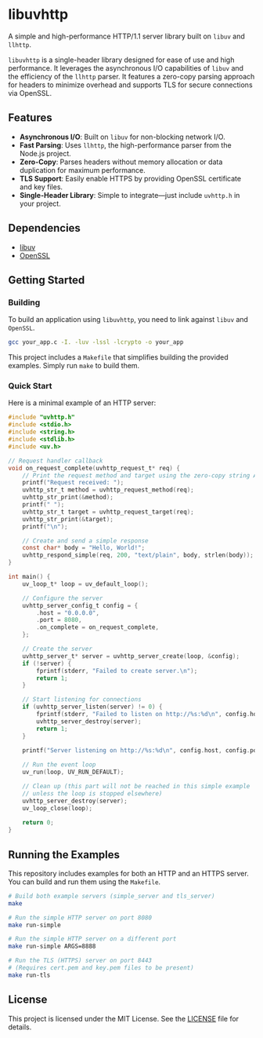 # libuvhttp

A simple and high-performance HTTP/1.1 server library built on `libuv` and `llhttp`.

`libuvhttp` is a single-header library designed for ease of use and high performance. It leverages the asynchronous I/O capabilities of `libuv` and the efficiency of the `llhttp` parser. It features a zero-copy parsing approach for headers to minimize overhead and supports TLS for secure connections via OpenSSL.

## Features

-   **Asynchronous I/O**: Built on `libuv` for non-blocking network I/O.
-   **Fast Parsing**: Uses `llhttp`, the high-performance parser from the Node.js project.
-   **Zero-Copy**: Parses headers without memory allocation or data duplication for maximum performance.
-   **TLS Support**: Easily enable HTTPS by providing OpenSSL certificate and key files.
-   **Single-Header Library**: Simple to integrate—just include `uvhttp.h` in your project.

## Dependencies

-   [libuv](https://github.com/libuv/libuv)
-   [OpenSSL](https://www.openssl.org/)

## Getting Started

### Building

To build an application using `libuvhttp`, you need to link against `libuv` and `OpenSSL`.

```bash
gcc your_app.c -I. -luv -lssl -lcrypto -o your_app
```

This project includes a `Makefile` that simplifies building the provided examples. Simply run `make` to build them.

### Quick Start

Here is a minimal example of an HTTP server:

```c
#include "uvhttp.h"
#include <stdio.h>
#include <string.h>
#include <stdlib.h>
#include <uv.h>

// Request handler callback
void on_request_complete(uvhttp_request_t* req) {
    // Print the request method and target using the zero-copy string API
    printf("Request received: ");
    uvhttp_str_t method = uvhttp_request_method(req);
    uvhttp_str_print(&method);
    printf(" ");
    uvhttp_str_t target = uvhttp_request_target(req);
    uvhttp_str_print(&target);
    printf("\n");

    // Create and send a simple response
    const char* body = "Hello, World!";
    uvhttp_respond_simple(req, 200, "text/plain", body, strlen(body));
}

int main() {
    uv_loop_t* loop = uv_default_loop();

    // Configure the server
    uvhttp_server_config_t config = {
        .host = "0.0.0.0",
        .port = 8080,
        .on_complete = on_request_complete,
    };

    // Create the server
    uvhttp_server_t* server = uvhttp_server_create(loop, &config);
    if (!server) {
        fprintf(stderr, "Failed to create server.\n");
        return 1;
    }

    // Start listening for connections
    if (uvhttp_server_listen(server) != 0) {
        fprintf(stderr, "Failed to listen on http://%s:%d\n", config.host, config.port);
        uvhttp_server_destroy(server);
        return 1;
    }
    
    printf("Server listening on http://%s:%d\n", config.host, config.port);

    // Run the event loop
    uv_run(loop, UV_RUN_DEFAULT);

    // Clean up (this part will not be reached in this simple example
    // unless the loop is stopped elsewhere)
    uvhttp_server_destroy(server);
    uv_loop_close(loop);
    
    return 0;
}
```

## Running the Examples

This repository includes examples for both an HTTP and an HTTPS server. You can build and run them using the `Makefile`.

```bash
# Build both example servers (simple_server and tls_server)
make

# Run the simple HTTP server on port 8080
make run-simple

# Run the simple HTTP server on a different port
make run-simple ARGS=8888

# Run the TLS (HTTPS) server on port 8443
# (Requires cert.pem and key.pem files to be present)
make run-tls
```

## License

This project is licensed under the MIT License. See the [LICENSE](LICENSE) file for details.
